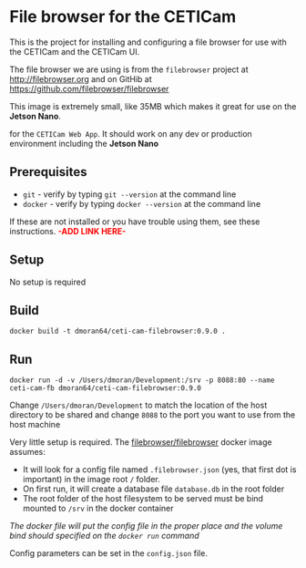 # File browser for the CETICam
This is the project for installing and configuring a file browser for use with the CETICam and the CETICam UI.

The file browser we are using is from the `filebrowser` project at http://filebrowser.org and on GitHib at https://github.com/filebrowser/filebrowser

This image is extremely small, like 35MB which makes it great for use on the **Jetson Nano**.

 for the `CETICam Web App`. It should work on any dev or production environment including the **Jetson Nano**

## Prerequisites
* `git` - verify by typing `git --version` at the command line
* `docker` - verify by typing `docker --version` at the command line

If these are not installed or you have trouble using them, see these instructions. <span style="color:red">**-ADD LINK HERE-**</span>

## Setup
No setup is required

## Build
```
docker build -t dmoran64/ceti-cam-filebrowser:0.9.0 .
```
## Run
```
docker run -d -v /Users/dmoran/Development:/srv -p 8088:80 --name ceti-cam-fb dmoran64/ceti-cam-filebrowser:0.9.0
```
Change `/Users/dmoran/Development` to match the location of the host directory to be shared and change `8088` to the port you want to use from the host machine



Very little setup is required.  The [filebrowser/filebrowser](https://hub.docker.com/r/filebrowser/filebrowser) docker image assumes:
*  It will look for a config file named `.filebrowser.json` (yes, that first dot is important) in the image root `/` folder.  
*  On first run, it will create a database file `database.db` in the root folder
*  The root folder of the host filesystem to be served must be bind mounted to `/srv` in the docker container

*The docker file will put the config file in the proper place and the volume bind should specified on the `docker run` command*

Config parameters can be set in the `config.json` file.
